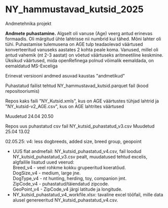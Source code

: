 # NY_hammustavad_kutsid_2025
Andmetehnika projekt

**Andmete puhastamine.** 
Algselt oli vanuse (Age) veerg antud erinevas formaadis. Oli märgitud ühte lahtrisse nii numbrid kui tähed. Mõni lahter oli tühi. Puhastamise tulemusena on AGE tulp teadaolevad väärtused konverteeritud vanuseks aastates 2 kohta peale koma. Vanused, millel oli antud vahemik (nt 2-3 aastat) on võetud väärtuseks aritmeetiline keskmine.
Üksikud väärtused, mida openRefinega polnud võimalik eemaldada, on eemaldatud MS-Exceliga

Erinevat versiooni andmed asuvad kaustas "andmetikud"

Puhastatud failist tehtud NY_hammustavad_kutsid.parquet fail (kood repositooriumis)

Repos kaks faili "NY_Kutsid.xmls", kus on AGE väärtustes tühjad lahtrid ja "NY_kutsid-v2_AGE.csv", kus on AGE lahtrites väärtused 

Muudetud 24.04 20.50

Repos uus puhastatud csv fail NY_kutsid_puhastatud_v3.csv
Muudetud 25.04 13.02

02.05.25:  v4: less dogbreeds, added size, breed group, geopoint
* UUS flat andmefail: NY_kutsid_puhastatud_v4.csv, fail loodud NY_kutsid_puhastatud_v3.csv pealt, muudatused tehtud excelis, algfailile lisatud uued veerud:  
  Breed_v4 - veel rohkme kokku grupeeritud koeratõud.  
  DogSize_v4 - medium, large jne.  
  DogType_v4 - nt hunting, herding, toy, companion jmt.  
  ZipCode_v4 - puhastatud/täiendatud zipcode.  
  GeoPoint_v4 -  ZipCode_v4 järgi latitude ja longitude.  
* NY_kutsid_puhastatud_v4_workfile.xlsx: tavaline excel tööfail, mille data alusel genereeritud NY_kutsid_puhastatud_v4.csv.

